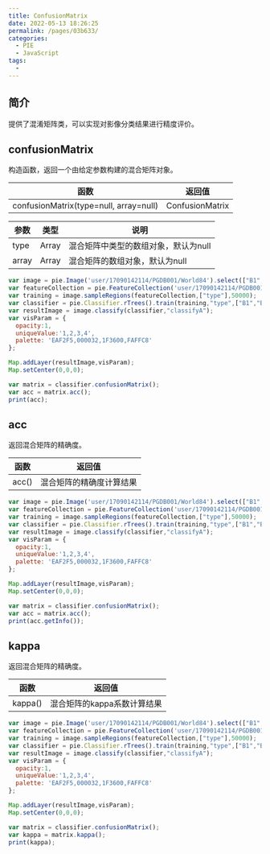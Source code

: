 ```yaml
---
title: ConfusionMatrix
date: 2022-05-13 18:26:25
permalink: /pages/03b633/
categories:
  - PIE
  - JavaScript
tags:
  - 
---
```

## 简介

提供了混淆矩阵类，可以实现对影像分类结果进行精度评价。

## confusionMatrix

构造函数，返回一个由给定参数构建的混合矩阵对象。

| 函数                                   | 返回值          |
| -------------------------------------- | --------------- |
| confusionMatrix(type=null, array=null) | ConfusionMatrix |

| 参数  | 类型  | 说明                                 |
| ----- | ----- | ------------------------------------ |
| type  | Array | 混合矩阵中类型的数组对象，默认为null |
| array | Array | 混合矩阵的数组对象，默认为null       |


```javascript
var image = pie.Image('user/17090142114/PGDB001/World84').select(["B1","B2","B3"]);
var featureCollection = pie.FeatureCollection('user/17090142114/PGDB001/WorldROI');
var training = image.sampleRegions(featureCollection,["type"],50000);
var classifier = pie.Classifier.rTrees().train(training,"type",["B1","B2","B3"]);
var resultImage = image.classify(classifier,"classifyA");
var visParam = {
  opacity:1,
  uniqueValue:'1,2,3,4',
  palette: 'EAF2F5,000032,1F3600,FAFFC8'
};

Map.addLayer(resultImage,visParam);
Map.setCenter(0,0,0);

var matrix = classifier.confusionMatrix();
var acc = matrix.acc();
print(acc);
```

## acc

返回混合矩阵的精确度。

| 函数  | 返回值                   |
| ----- | ------------------------ |
| acc() | 混合矩阵的精确度计算结果 |


```javascript
var image = pie.Image('user/17090142114/PGDB001/World84').select(["B1","B2","B3"]);
var featureCollection = pie.FeatureCollection('user/17090142114/PGDB001/WorldROI');
var training = image.sampleRegions(featureCollection,["type"],50000);
var classifier = pie.Classifier.rTrees().train(training,"type",["B1","B2","B3"]);
var resultImage = image.classify(classifier,"classifyA");
var visParam = {
  opacity:1,
  uniqueValue:'1,2,3,4',
  palette: 'EAF2F5,000032,1F3600,FAFFC8'
};

Map.addLayer(resultImage,visParam);
Map.setCenter(0,0,0);

var matrix = classifier.confusionMatrix();
var acc = matrix.acc();
print(acc.getInfo());
```

## kappa

返回混合矩阵的精确度。

| 函数    | 返回值                      |
| ------- | --------------------------- |
| kappa() | 混合矩阵的kappa系数计算结果 |


```javascript
var image = pie.Image('user/17090142114/PGDB001/World84').select(["B1","B2","B3"]);
var featureCollection = pie.FeatureCollection('user/17090142114/PGDB001/WorldROI');
var training = image.sampleRegions(featureCollection,["type"],50000);
var classifier = pie.Classifier.rTrees().train(training,"type",["B1","B2","B3"]);
var resultImage = image.classify(classifier,"classifyA");
var visParam = {
  opacity:1,
  uniqueValue:'1,2,3,4',
  palette: 'EAF2F5,000032,1F3600,FAFFC8'
};

Map.addLayer(resultImage,visParam);
Map.setCenter(0,0,0);

var matrix = classifier.confusionMatrix();
var kappa = matrix.kappa();
print(kappa);
```

